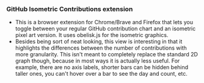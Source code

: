 ### GitHub Isometric Contributions extension
- This is a browser extension for Chrome/Brave and Firefox that lets you toggle between your regular GitHub contribution chart and an isometric pixel art version. It uses obelisk.js for the isometric graphics.
- Besides being sort of neat looking, this view is interesting in that it highlights the differences between the number of contributions with more granularity. This isn't meant to completely replace the standard 2D graph though, because in most ways it is actually less useful. For example, there are no axis labels, shorter bars can be hidden behind taller ones, you can't hover over a bar to see the day and count, etc.
